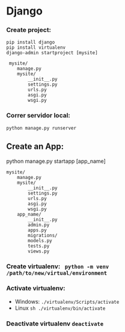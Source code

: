 # Django

### Create project: 
    pip install django
    pip install virtualenv
    django-admin startproject [mysite]
```
 mysite/
    manage.py
    mysite/
        __init__.py
        settings.py
        urls.py
        asgi.py
        wsgi.py
```
### Correr servidor local: 
```python manage.py runserver```

## Create an App:
python manage.py startapp [app_name]
```
mysite/
    manage.py
    mysite/
        __init__.py
        settings.py
        urls.py
        asgi.py
        wsgi.py
    app_name/
        __init__.py
        admin.py
        apps.py
        migrations/
        models.py
        tests.py
        views.py
```

### Create virtualenv: ``` python -m venv /path/to/new/virtual/environment```
### Activate virtualenv:
- Windows: ```./virtualenv/Scripts/activate```
- Linux ```sh ./virtualenv/bin/activate```

### Deactivate virtualenv ```deactivate```
